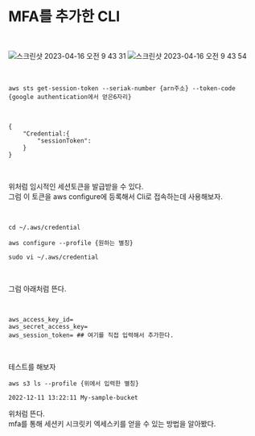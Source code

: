 # MFA를 추가한 CLI

<br>

![스크린샷 2023-04-16 오전 9 43 31](https://user-images.githubusercontent.com/81137234/232260196-d703981f-614c-47f9-9f67-480e094e6904.png)
![스크린샷 2023-04-16 오전 9 43 54](https://user-images.githubusercontent.com/81137234/232260198-cb83c770-d1e4-4252-a4c0-3660ebec6f2d.png)

<br>

```
aws sts get-session-token --seriak-number {arn주소} --token-code {google authentication에서 얻은6자리}
```

<br>

```
{
    "Credential:{
        "sessionToken":
    }
}
```
<br>


위처럼 임시적인 세션토큰을 발급받을 수 있다.  
그럼 이 토큰을 aws configure에 등록해서 Cli로 접속하는데 사용해보자.  

<br>

```
cd ~/.aws/credential

aws configure --profile {원하는 별칭} 

sudo vi ~/.aws/credential

```


<br>

그럼 아래처럼 뜬다.

<br>

```
aws_access_key_id=
aws_secret_access_key=
aws_session_token= ## 여기를 직접 입력해서 추가한다.
```

<br>

테스트를 해보자

```
aws s3 ls --profile {위에서 입력한 별칭}

2022-12-11 13:22:11 My-sample-bucket
```

위처럼 뜬다.  
mfa를 통해 세션키 시크릿키 엑세스키를 얻을 수 있는 방법을 알아봤다.  

<br>
